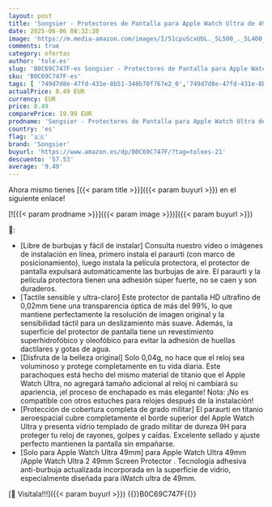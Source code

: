 ```yaml
---
layout: post
title: 'Songsier - Protectores de Pantalla para Apple Watch Ultra de 49mm  Vidrio Templado 9h Marco de AleacióN de Titanio  Mantiene el Original  Sensible al Tacto，PelíCula Protectora Ligera Apple Ultra 2'
date: 2025-06-06 08:32:20
image: 'https://m.media-amazon.com/images/I/51cpuScxUbL._SL500_._SL400_.jpg'
comments: true
category: ofertas
author: 'tole.es'
slug: 'B0C69C747F-es Songsier - Protectores de Pantalla para Apple Watch Ultra...'
sku: 'B0C69C747F-es'
tags: [ '749d7d8e-47fd-431e-8b51-348b70f767e2_0','749d7d8e-47fd-431e-8b51-348b70f767e2_8501','Accesorios para smartwatches','Arborist Merchandising Root','CML-Tech','Electrónica','Mobile and Communication','Protectores de pantalla y láminas para smartwatches','Self Service','Special Features Stores','Tecnología para vestir','apple','songsier','🇪🇸', ]
actualPrice: 8.49 EUR
currency: EUR
price: 8.49
comparePrice: 19.99 EUR
prodname: 'Songsier - Protectores de Pantalla para Apple Watch Ultra de 49mm  Vidrio Templado 9h Marco de AleacióN de Titanio  Mantiene el Original  Sensible al Tacto，PelíCula Protectora Ligera Apple Ultra 2'
country: 'es'
flag: '🇪🇸'
brand: 'Songsier'
buyurl: 'https://www.amazon.es/dp/B0C69C747F/?tag=tolees-21'
descuento: '57.53'
average: '9.49'
---
```


Ahora mismo tienes [{{< param title >}}]({{< param buyurl >}}) en el siguiente enlace!

[![{{< param prodname >}}]({{< param image >}})]({{< param buyurl >}})

🔎:

- [Libre de burbujas y fácil de instalar] Consulta nuestro video o imágenes de instalación en línea, primero instala el paraurti (con marco de posicionamiento), luego instala la película protectora, el protector de pantalla expulsará automáticamente las burbujas de aire. El paraurti y la película protectora tienen una adhesión súper fuerte, no se caen y son duraderos.
- [Tactile sensible y ultra-claro] Este protector de pantalla HD ultrafino de 0,02mm tiene una transparencia óptica de más del 99%, lo que mantiene perfectamente la resolución de imagen original y la sensibilidad táctil para un deslizamiento más suave. Además, la superficie del protector de pantalla tiene un revestimiento superhidrofóbico y oleofóbico para evitar la adhesión de huellas dactilares y gotas de agua.
- [Disfruta de la belleza original] Solo 0,04g, no hace que el reloj sea voluminoso y protege completamente en tu vida diaria. Este parachoques está hecho del mismo material de titanio que el Apple Watch Ultra, no agregará tamaño adicional al reloj ni cambiará su apariencia, ¡el proceso de enchapado es más elegante! Nota: ¡No es compatible con otros estuches para relojes después de la instalación!
- [Protección de cobertura completa de grado militar] El paraurti en titanio aeroespacial cubre completamente el borde superior del Apple Watch Ultra y presenta vidrio templado de grado militar de dureza 9H para proteger tu reloj de rayones, golpes y caídas. Excelente sellado y ajuste perfecto mantienen la pantalla sin empañarse.
- [Solo para Apple Watch Ultra 49mm] para Apple Watch Ultra 49mm /Apple Watch Ultra 2 49mm Screen Protector . Tecnología adhesiva anti-burbuja actualizada incorporada en la superficie de vidrio, especialmente diseñada para iWatch ultra de 49mm.

[🛒 Visítala!!!]({{< param buyurl >}})
{{<world>}}B0C69C747F{{</world>}}
